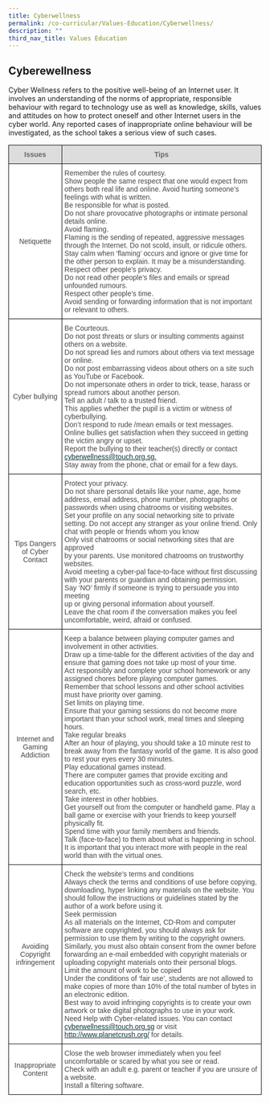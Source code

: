 ```yaml
---
title: Cyberwellness
permalink: /co-curricular/Values-Education/Cyberwellness/
description: ""
third_nav_title: Values Education
---
```


## Cyberewellness 

Cyber Wellness refers to the positive well-being of an Internet user. It involves an understanding of the norms of appropriate, responsible behaviour with regard to technology use as well as knowledge, skills, values and attitudes on how to protect oneself and other Internet users in the cyber world. Any reported cases of inappropriate online behaviour will be investigated, as the school takes a serious view of such cases.

<style type="text/css">
.tg  {border-collapse:collapse;border-spacing:0;}
.tg td{border-color:black;border-style:solid;border-width:1px;font-family:Arial, sans-serif;font-size:14px;
  overflow:hidden;padding:10px 5px;word-break:normal;}
.tg th{border-color:black;border-style:solid;border-width:1px;font-family:Arial, sans-serif;font-size:14px;
  font-weight:normal;overflow:hidden;padding:10px 5px;word-break:normal;}
.tg .tg-a4yv{background-color:#DDD;color:#666;font-weight:bold;text-align:center;vertical-align:top}
.tg .tg-fwnj{background-color:#FFF;color:#454545;text-align:left;vertical-align:top}
.tg .tg-ncov{background-color:#FFF;color:#454545;text-align:center;vertical-align:middle}
</style>
<table class="tg">
<thead>
  <tr>
    <th class="tg-a4yv">Issues</th>
    <th class="tg-a4yv">Tips</th>
  </tr>
</thead>
<tbody>
  <tr>
    <td class="tg-ncov">Netiquette</td>
    <td class="tg-fwnj">Remember the rules of courtesy.<br><span style="background-color:initial">Show people the same respect that one would expect from others both real life and online. Avoid hurting someone’s feelings with what is written.</span><br>Be responsible for what is posted.<br><span style="background-color:initial">Do not share provocative photographs or intimate personal details online.</span><br>Avoid flaming.<br><span style="background-color:initial">Flaming is the sending of repeated, aggressive messages through the Internet. Do not scold, insult, or ridicule others. Stay calm when ‘flaming’ occurs and ignore or give time for the other person to explain. It may be a misunderstanding.</span><br>Respect other people's privacy.<br><span style="background-color:initial">Do not read other people’s files and emails or spread unfounded rumours.</span><br>Respect other people’s time.<br><span style="background-color:initial">Avoid sending or forwarding information that is not important or relevant to others.</span></td>
  </tr>
  <tr>
    <td class="tg-ncov">Cyber bullying</td>
    <td class="tg-fwnj">Be Courteous.<br><span style="background-color:initial">Do not post threats or slurs or insulting comments against others on a website.</span><br>Do not spread lies and rumors about others via text message or online.<br>Do not post embarrassing videos about others on a site such as YouTube or Facebook.<br>Do not impersonate others in order to trick, tease, harass or spread rumors about another person.<br>Tell an adult / talk to a trusted friend.<br><span style="background-color:initial">This applies whether the pupil is a victim or witness of cyberbullying.</span><br>Don’t respond to rude /mean emails or text messages.<br><span style="background-color:initial">Online bullies get satisfaction when they succeed in getting the victim angry or upset.</span><br>Report the bullying to their teacher(s) directly or contact <a href="mailto:cyberwellness@touch.org.sg"><span style="text-decoration:none;color:#0C343D">cyberwellness@touch.org.sg.</span></a><br>Stay away from the phone, chat or email for a few days.</td>
  </tr>
  <tr>
    <td class="tg-ncov">Tips Dangers of Cyber Contact</td>
    <td class="tg-fwnj">Protect your privacy.<br><span style="background-color:initial">Do not share personal details like your name, age, home address, email address, phone number, photographs or passwords when using chatrooms or visiting websites.</span><br>Set your profile on any social networking site to private setting. Do not accept any stranger as your online friend. Only chat with people or friends whom you know<br>Only visit chatrooms or social networking sites that are approved<br><span style="background-color:initial">by your parents. Use monitored chatrooms on trustworthy websites.</span><br>Avoid meeting a cyber-pal face-to-face without first discussing with your parents or guardian and obtaining permission.<br>Say ‘NO’ firmly if someone is trying to persuade you into meeting<br><span style="background-color:initial">up or giving personal information about yourself.</span><br>Leave the chat room if the conversation makes you feel uncomfortable, weird, afraid or confused.</td>
  </tr>
  <tr>
    <td class="tg-ncov">Internet and Gaming Addiction</td>
    <td class="tg-fwnj"><span style="background-color:initial">Keep a balance between playing computer games and involvement in other activities.</span><br><span style="background-color:initial">Draw up a time-table for the different activities of the day and ensure that gaming does not take up most of your time.</span><br><span style="background-color:initial">Act responsibly and complete your school homework or any assigned chores before playing computer games.</span><br><span style="background-color:initial">Remember that school lessons and other school activities must have priority over gaming.</span><br><span style="background-color:initial">Set limits on playing time.</span><br><span style="background-color:initial">Ensure that your gaming sessions do not become more important than your school work, meal times and sleeping hours.</span><br><span style="background-color:initial">Take regular breaks</span><br><span style="background-color:initial">After an hour of playing, you should take a 10 minute rest to break away from the fantasy world of the game. It is also good to rest your eyes every 30 minutes.</span><br><span style="background-color:initial">Play educational games instead.</span><br><span style="background-color:initial">There are computer games that provide exciting and education opportunities such as cross-word puzzle, word search, etc.</span><br><span style="background-color:initial">Take interest in other hobbies.</span><br><span style="background-color:initial">Get yourself out from the computer or handheld game. Play a ball game or exercise with your friends to keep yourself physically fit.</span><br><span style="background-color:initial">Spend time with your family members and friends.</span><br><span style="background-color:initial">Talk (face-to-face) to them about what is happening in school. It is important that you interact more with people in the real world than with the virtual ones.</span></td>
  </tr>
  <tr>
    <td class="tg-ncov">Avoiding Copyright infringement</td>
    <td class="tg-fwnj">Check the website’s terms and conditions<br><span style="background-color:initial">Always check the terms and conditions of use before copying, downloading, hyper linking any materials on the website. You should follow the instructions or guidelines stated by the author of a work before using it.</span><br>Seek permission<br><span style="background-color:initial">As all materials on the Internet, CD-Rom and computer software are copyrighted, you should always ask for permission to use them by writing to the copyright owners. Similarly, you must also obtain consent from the owner before forwarding an e-mail embedded with copyright materials or uploading copyright materials onto their personal blogs.</span><br>Limit the amount of work to be copied<br><span style="background-color:initial">Under the conditions of ‘fair use’, students are not allowed to make copies of more than 10% of the total number of bytes in an electronic edition.</span><br>Best way to avoid infringing copyrights is to create your own artwork or take digital photographs to use in your work.<br>Need Help with Cyber-related issues. You can contact <a href="mailto:cyberwellness@touch.org.sg"><span style="text-decoration:none;color:#0C343D">cyberwellness@touch.org.sg</span></a> or visit <a href="http://www.planetcrush.org/"><span style="text-decoration:none;color:#0C343D">http://www.planetcrush.org/</span></a> for details.</td>
  </tr>
  <tr>
    <td class="tg-ncov">Inappropriate Content</td>
    <td class="tg-fwnj">Close the web browser immediately when you feel uncomfortable or scared by what you see or read.<br>Check with an adult e.g. parent or teacher if you are unsure of a website.<br>Install a filtering software.</td>
  </tr>
</tbody>
</table>